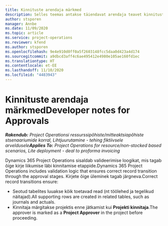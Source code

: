 ```yaml
---
title: Kinnituste arendaja märkmed
description: Selles teemas antakse täiendavat arendaja teavet kinnitustega töötamise kohta.
author: stsporen
manager: Annbe
ms.date: 11/09/2020
ms.topic: article
ms.service: project-operations
ms.reviewer: kfend
ms.author: stsporen
ms.openlocfilehash: 9e4e910d0ff0a5f2603148fcc5daa0d423a4d174
ms.sourcegitcommit: a9dbcd3aff4c6ae495412e4980e105ae160fd1ec
ms.translationtype: HT
ms.contentlocale: et-EE
ms.lasthandoff: 11/10/2020
ms.locfileid: "4483943"
---
```

# <a name="developer-notes-for-approvals"></a><span data-ttu-id="09258-103">Kinnituste arendaja märkmed</span><span class="sxs-lookup"><span data-stu-id="09258-103">Developer notes for Approvals</span></span>

<span data-ttu-id="09258-104">_**Rakendub:** Project Operationsi ressurssipõhiste/mitteaktsiapõhiste stsenaariumide korral,  Lihtjuurutamine - tehing fiktiivsele arveldusele_</span><span class="sxs-lookup"><span data-stu-id="09258-104">_**Applies To:** Project Operations for resource/non-stocked based scenarios, Lite deployment - deal to proforma invoicing_</span></span>

<span data-ttu-id="09258-105">Dynamics 365 Project Operations sisaldab valideerimise loogikat, mis tagab õige kirje liikumise läbi kinnitamise etappide.</span><span class="sxs-lookup"><span data-stu-id="09258-105">Dynamics 365 Project Operations includes validation logic that ensures correct record transition through the approval stages.</span></span> <span data-ttu-id="09258-106">Kirjete õige üleminek tagab järgneva.</span><span class="sxs-lookup"><span data-stu-id="09258-106">Correct record transitions ensure:</span></span> 

  - <span data-ttu-id="09258-107">Seotud tabelites luuakse kõik toetavad read (nt töölehed ja tegelikud näitajad).</span><span class="sxs-lookup"><span data-stu-id="09258-107">All supporting rows are created in related tables, such as journals and actuals.</span></span>
  - <span data-ttu-id="09258-108">Kinnitaja märgitakse projektis enne jätkamist kui **Projekti kinnitaja**.</span><span class="sxs-lookup"><span data-stu-id="09258-108">The approver is marked as a **Project Approver** in the project before proceeding.</span></span>
